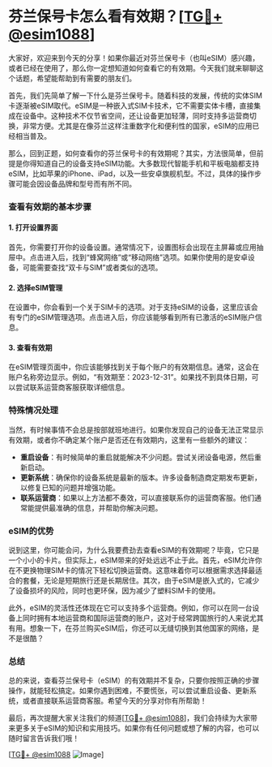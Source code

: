 # 芬兰保号卡怎么看有效期？[[TG💪+ @esim1088](https://t.me/s/esim1088)]

大家好，欢迎来到今天的分享！如果你最近对芬兰保号卡（也叫eSIM）感兴趣，或者已经在使用了，那么你一定想知道如何查看它的有效期。今天我们就来聊聊这个话题，希望能帮助到有需要的朋友们。

首先，我们先简单了解一下什么是芬兰保号卡。随着科技的发展，传统的实体SIM卡逐渐被eSIM取代。eSIM是一种嵌入式SIM卡技术，它不需要实体卡槽，直接集成在设备中。这种技术不仅节省空间，还让设备更加轻薄，同时支持多运营商切换，非常方便。尤其是在像芬兰这样注重数字化和便利性的国家，eSIM的应用已经相当普及。

那么，回到正题，如何查看你的芬兰保号卡的有效期呢？其实，方法很简单，但前提是你得知道自己的设备支持eSIM功能。大多数现代智能手机和平板电脑都支持eSIM，比如苹果的iPhone、iPad，以及一些安卓旗舰机型。不过，具体的操作步骤可能会因设备品牌和型号而有所不同。

### 查看有效期的基本步骤

#### 1. 打开设置界面
首先，你需要打开你的设备设置。通常情况下，设置图标会出现在主屏幕或应用抽屉中。点击进入后，找到“蜂窝网络”或“移动网络”选项。如果你使用的是安卓设备，可能需要查找“双卡与SIM”或者类似的选项。

#### 2. 选择eSIM管理
在设置中，你会看到一个关于SIM卡的选项。对于支持eSIM的设备，这里应该会有专门的eSIM管理选项。点击进入后，你应该能够看到所有已激活的eSIM账户信息。

#### 3. 查看有效期
在eSIM管理页面中，你应该能够找到关于每个账户的有效期信息。通常，这会在账户名称旁边显示。例如，“有效期至：2023-12-31”。如果找不到具体日期，可以尝试联系运营商客服获取详细信息。

### 特殊情况处理

当然，有时候事情不会总是按部就班地进行。如果你发现自己的设备无法正常显示有效期，或者你不确定某个账户是否还在有效期内，这里有一些额外的建议：

- **重启设备**：有时候简单的重启就能解决不少问题。尝试关闭设备电源，然后重新启动。
- **更新系统**：确保你的设备系统是最新的版本。许多设备制造商定期发布更新，以修复已知的问题并增强功能。
- **联系运营商**：如果以上方法都不奏效，可以直接联系你的运营商客服。他们通常能提供最准确的信息，并帮助你解决问题。

### eSIM的优势

说到这里，你可能会问，为什么我要费劲去查看eSIM的有效期呢？毕竟，它只是一个小小的卡片。但实际上，eSIM带来的好处远远不止于此。首先，eSIM允许你在不更换物理SIM卡的情况下轻松切换运营商。这意味着你可以根据需求选择最适合的套餐，无论是短期旅行还是长期居住。其次，由于eSIM是嵌入式的，它减少了设备损坏的风险，同时也更环保，因为减少了塑料SIM卡的使用。

此外，eSIM的灵活性还体现在它可以支持多个运营商。例如，你可以在同一台设备上同时拥有本地运营商和国际运营商的账户，这对于经常跨国旅行的人来说尤其有用。想象一下，在芬兰购买eSIM后，你还可以无缝切换到其他国家的网络，是不是很酷？

### 总结

总的来说，查看芬兰保号卡（eSIM）的有效期并不复杂，只要你按照正确的步骤操作，就能轻松搞定。如果你遇到困难，不要慌张，可以尝试重启设备、更新系统，或者直接联系运营商客服。希望今天的分享对你有所帮助！

最后，再次提醒大家关注我们的频道[[TG💪+ @esim1088](https://t.me/s/esim1088)]，我们会持续为大家带来更多关于eSIM的知识和实用技巧。如果你有任何问题或想了解的内容，也可以随时留言告诉我们哦！

[[TG💪+ @esim1088](https://t.me/s/esim1088) ![Image](https://i.postimg.cc/4NQfJmqS/Snipaste-2025-05-13-00-14-12.png)]